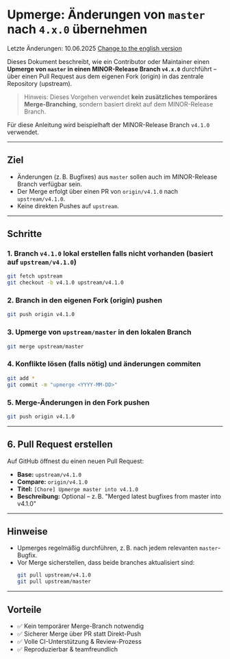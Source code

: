 # Upmerge: Änderungen von `master` nach `4.x.0` übernehmen
Letzte Änderungen: 10.06.2025
[Change to the english version](Upmerge_en.md)

Dieses Dokument beschreibt, wie ein Contributor oder Maintainer einen **Upmerge von `master` in einen MINOR-Release Branch `v4.x.0`** durchführt – über einen Pull Request aus dem eigenen Fork (origin) in das zentrale Repository (upstream).

> Hinweis: Dieses Vorgehen verwendet **kein zusätzliches temporäres Merge-Branching**, sondern basiert direkt auf dem MINOR-Release Branch.

Für diese Anleitung wird beispielhaft der MINOR-Release Branch `v4.1.0` verwendet.

---

## Ziel

- Änderungen (z. B. Bugfixes) aus `master` sollen auch im MINOR-Release Branch verfügbar sein.
- Der Merge erfolgt über einen PR von `origin/v4.1.0` nach `upstream/v4.1.0`.
- Keine direkten Pushes auf `upstream`.

---

## Schritte

### 1. Branch `v4.1.0` lokal erstellen falls nicht vorhanden (basiert auf `upstream/v4.1.0`)
```bash
git fetch upstream
git checkout -b v4.1.0 upstream/v4.1.0
```

### 2. Branch in den eigenen Fork (origin) pushen
```bash
git push origin v4.1.0
```

### 3. Upmerge von `upstream/master` in den lokalen Branch
```bash
git merge upstream/master
```

### 4. Konflikte lösen (falls nötig) und änderungen commiten
```bash
git add *
git commit -m "upmerge <YYYY-MM-DD>"
```

### 5. Merge-Änderungen in den Fork pushen
```bash
git push origin v4.1.0
```

---

## 6. Pull Request erstellen

Auf GitHub öffnest du einen neuen Pull Request:

- **Base:** `upstream/v4.1.0`
- **Compare:** `origin/v4.1.0`
- **Titel:** `[Chore] Upmerge master into v4.1.0`
- **Beschreibung:** Optional – z. B. "Merged latest bugfixes from master into v4.1.0"

---

## Hinweise

- Upmerges regelmäßig durchführen, z. B. nach jedem relevanten `master`-Bugfix.
- Vor Merge sicherstellen, dass beide branches aktualisiert sind:
  ```bash
  git pull upstream/v4.1.0
  git pull upstream/master
  ```

---

## Vorteile

- ✅ Kein temporärer Merge-Branch notwendig
- ✅ Sicherer Merge über PR statt Direkt-Push
- ✅ Volle CI-Unterstützung & Review-Prozess
- ✅ Reproduzierbar & teamfreundlich
